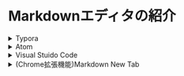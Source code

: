 # Markdownエディタの紹介

<details><summary>Typora</summary>

引用元：https://typora.io/


おすすめポイントまとめ：
- 即時プレビュー機能が備わっているため、直感的に操作できる
- アウトライン機能があるため、書いた文章を更に見やすくできる
- テーブル書く便利機能があり、Excelコピペでも作れる
- ドラッグアンドドロップで画像が挿入できる
- プラグインの追加が不要で、そのまま使える
</details>
    
<details><summary>Atom</summary>

引用元：https://atom.io/

2015年にリリースされた、GitHubの創業者が「Web技術を用いて、Emacsのように自由にカスタマイズできる新世代のエディタを開発する」という思いで作った、無料のエディタです。

作業を効率化するための機能が豊富なので、Markdown以外で使う時もおすすめのエディタです。

おすすめポイントまとめ：
- リアルタイムプレビュー機能が備わっている
- タブ機能があるため複数ファイルを同時に開いて編集出来る
- 拡張機能が豊富なので、カスタマイズができる
- Markdown以外にもプログラミング言語が書ける
</details>

<details><summary>Visual Stuido Code</summary>
次は、「Visual Stuido Code」です。

URL：https://code.visualstudio.com/

Atomと同じく、2015年にリリースされた開発用のエディタです。

2018年10月24日時点で、Stack Overflowの開発エディタランキング1位になっており、とても人気の高いエディタです。（参照元⇨ マイナビニュースの記事）

拡張機能がとても豊富で使いやすさを意識した機能が多いので、初めて開発エディタを使う方にもおすすめできるエディタです。

おすすめポイントまとめ：
- リアルタイムプレビュー機能が備わっている
- タブ機能があるため複数ファイルを同時に開いて編集出来る
- 拡張機能が豊富なので、カスタマイズができる
- Markdown以外にもプログラミング言語が書ける
- 開発エディタランキング1位
</details>

<details><summary>(Chrome拡張機能)Markdown New Tab </summary>
次は、「Markdown New Tab」についてです。

引用元:https://chrome.google.com/webstore/detail/markdown-new-tab/demppioeofcekpjcnlkmdjbabifjnokj/related
Markdown New Tabは、WebブラウザChromeの拡張機能です。Web上でマークダウン書くことができるなので、PCにソフトをインストールしなくてもすぐ使えるブラウザエディタです。

「マークダウンで書く書いたデータをプレビューする」のシンプル機能しかないので、はじめて使う人にもおすすめです！

おすすめポイントまとめ：
- Chromeの拡張機能を追加するだけですぐに使える
- 余計なソフトを入れる必要がない
- 機能がシンプルなので、マークダウン初心者にもおすすめ
</details>